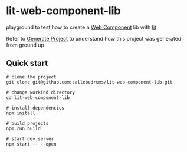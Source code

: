 # lit-web-component-lib

playground to test how to create a [Web Component](https://developer.mozilla.org/en-US/docs/Web/API/Web_components) lib with [lit](https://lit.dev/)

Refer to [Generate Project](GENERATE-PROJECT.md) to understand how this project was generated from ground up

## Quick start

```shell
# clone the project
git clone git@github.com:callebedrums/lit-web-component-lib.git

# change workind directory
cd lit-web-component-lib

# install dependencies
npm install

# build projects
npm run build

# start dev server
npm start -- --open
```
